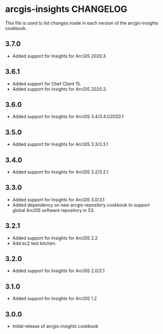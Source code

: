 # arcgis-insights CHANGELOG

This file is used to list changes made in each version of the arcgis-insights cookbook.

## 3.7.0
- Added support for Insights for ArcGIS 2020.3.

## 3.6.1
- Added support for Chef Client 15.
- Added support for Insights for ArcGIS 2020.2.

## 3.6.0
- Added support for Insights for ArcGIS 3.4/3.4.1/2020.1

## 3.5.0
- Added support for Insights for ArcGIS 3.3/3.3.1

## 3.4.0
- Added support for Insights for ArcGIS 3.2/3.2.1

## 3.3.0
- Added support for Insights for ArcGIS 3.0/3.1
- Added dependency on new arcgis-repository cookbook to support global ArcGIS software repository in S3.

## 3.2.1
- Added support for Insights for ArcGIS 2.2
- Add ec2 test kitchen.

## 3.2.0
- Added support for Insights for ArcGIS 2.0/2.1

## 3.1.0
- Added support for Insights for ArcGIS 1.2

## 3.0.0
- Initial release of arcgis-insights cookbook
